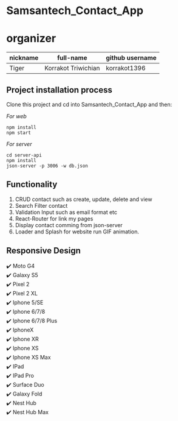 # Samsantech_Contact_App

# organizer

| nickname | full-name           | github username |
| -------- | ------------------- | --------------- |
| Tiger    | Korrakot Triwichian | korrakot1396    |

## Project installation process

Clone this project and cd into Samsantech_Contact_App and then:

_For web_

```shell
npm install
npm start
```

_For server_

```shell
cd server-api
npm install
json-server -p 3006 -w db.json
```

## Functionality

1. CRUD contact such as create, update, delete and view
2. Search Filter contact
3. Validation Input such as email format etc
4. React-Router for link my pages
5. Display contact comming from json-server
6. Loader and Splash for website run GIF animation.

## Responsive Design

:heavy_check_mark: Moto G4 <br/>
:heavy_check_mark: Galaxy S5 <br/>
:heavy_check_mark: Pixel 2 <br/>
:heavy_check_mark: Pixel 2 XL <br/>
:heavy_check_mark: Iphone 5/SE <br/>
:heavy_check_mark: Iphone 6/7/8 <br/>
:heavy_check_mark: Iphone 6/7/8 Plus <br/>
:heavy_check_mark: IphoneX <br/>
:heavy_check_mark: Iphone XR <br/>
:heavy_check_mark: Iphone XS <br/>
:heavy_check_mark: Iphone XS Max <br/>
:heavy_check_mark: IPad <br/>
:heavy_check_mark: IPad Pro <br/>
:heavy_check_mark: Surface Duo <br/>
:heavy_check_mark: Galaxy Fold <br/>
:heavy_check_mark: Nest Hub <br/>
:heavy_check_mark: Nest Hub Max
